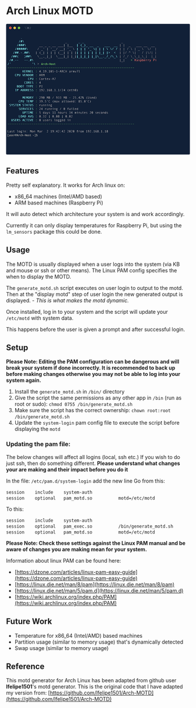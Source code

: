 # Arch Linux MOTD

![Screenshot of MOTD](screenshot/Arch-Host_motd.png)

## Features
Pretty self explanatory. It works for Arch linux on:
-  x86_64 machines (Intel/AMD based)
-  ARM based machines (Raspberry Pi) 

It will auto detect which architecture your system is and work accordingly.

Currently it can only display temperatures for Raspberry Pi, but using the `lm_sensors` package this could be done.

## Usage
The MOTD is usually displayed when a user logs into the system (via KB and mouse or ssh or other means). The Linux PAM config specifies the when to display the MOTD. 

The `generate_motd.sh` script executes on user login to output to the motd. Then at the "display motd" step of user login the new generated output is displayed. - _This is what makes the motd dynamic._

Once installed, log in to your system and the script will update your `/etc/motd` with system data.

This happens before the user is given a prompt and after successful login.

## Setup

**Please Note: Editing the PAM configuration can be dangerous and will break your system if done incorrectly. It is recommended to back up before making changes otherwise you may not be able to log into your system again.**

1. Install the `generate_motd.sh` in `/bin/` directory
2. Give the script the same permissions as any other app in `/bin` (run as root or sudo): `chmod 0755 /bin/generate_motd.sh`
3. Make sure the script has the correct ownership: `chown root:root /bin/generate_motd.sh`
4. Update the `system-login` pam config file to execute the script before displaying the `motd`
  
### Updating the pam file:
The below changes will affect all logins (local, ssh etc.) If you wish to do just ssh, then do something different. **Please understand what changes your are making and their impact before you do it**

In the file: `/etc/pam.d/system-login` add the new line
Go from this:
```
session    include    system-auth
session    optional   pam_motd.so          motd=/etc/motd
```
To this:
```
session    include    system-auth
session    optional   pam_exec.so          /bin/generate_motd.sh
session    optional   pam_motd.so          motd=/etc/motd
```

**Please Note: Check these settings against the Linux PAM manual and be aware of changes you are making mean for your system.**

Information about linux PAM can be found here:
- [https://dzone.com/articles/linux-pam-easy-guide](https://dzone.com/articles/linux-pam-easy-guide)
- [https://linux.die.net/man/8/pam](https://linux.die.net/man/8/pam)
- [https://linux.die.net/man/5/pam.d](https://linux.die.net/man/5/pam.d)
- [https://wiki.archlinux.org/index.php/PAM](https://wiki.archlinux.org/index.php/PAM)

## Future Work
- Temperature for x86_64 (Intel/AMD) based machines
- Partition usage (similar to memory usage) that's dynamically detected
- Swap usage (similar to memory usage)

## Reference
This motd generator for Arch Linux has been adapted from github user **lfelipe1501**'s motd generator. 
This is the original code that I have adapted my version from: [https://github.com/lfelipe1501/Arch-MOTD](https://github.com/lfelipe1501/Arch-MOTD)